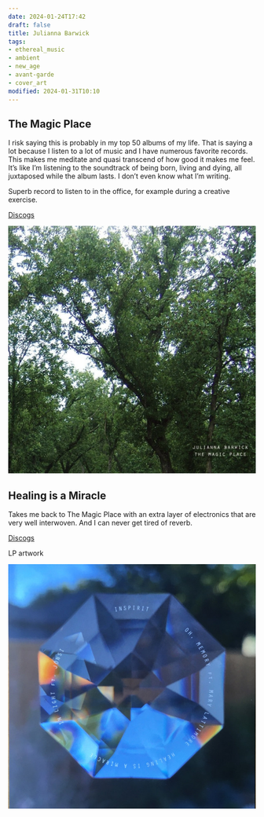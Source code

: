```yaml
---
date: 2024-01-24T17:42
draft: false
title: Julianna Barwick
tags:
- ethereal_music
- ambient
- new_age
- avant-garde
- cover_art
modified: 2024-01-31T10:10
---
```

## The Magic Place

I risk saying this is probably in my top 50 albums of my life. That is saying a lot because I listen to a lot of music and I have numerous favorite records. This makes me meditate and quasi transcend of how good it makes me feel. It’s like I’m listening to the soundtrack of being born, living and dying, all juxtaposed while the album lasts. I don’t even know what I’m writing.

Superb record to listen to in the office, for example during a creative exercise.

[Discogs](https://www.discogs.com/master/311970-Julianna-Barwick-The-Magic-Place)

![Photo of tree cups, slightly blurred from camera motion, and on the bottom right corner, in small, geometric, minimal font size the names of the artist and album.](../attachment/vsc-paste/julianna-barwick-240124174437.png)

## Healing is a Miracle

Takes me back to The Magic Place with an extra layer of electronics that are very well interwoven. And I can never get tired of reverb.

[Discogs](https://www.discogs.com/master/1769776-Julianna-Barwick-Healing-Is-A-Miracle)

LP artwork

![Photo of a diamond that is very close to the camera. The composition is symmetrical and background is blurred. On top of the diamond is the side A track listing. The color scheme is in the blue tones with some accents of orange, probably from the sunset.](../attachment/vsc-paste/julianna-barwick-240131100755.png)